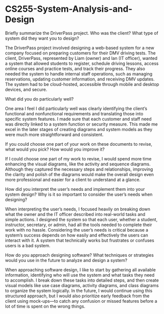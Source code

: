 # CS255-System-Analysis-and-Design

Briefly summarize the DriverPass project. Who was the client? What type of system did they want you to design?

The DriverPass project involved designing a web-based system for a new company focused on preparing customers for their DMV driving tests. The client, DriverPass, represented by Liam (owner) and Ian (IT officer), wanted a system that allowed students to register, schedule driving lessons, access online courses and practice tests, and track their progress. They also needed the system to handle internal staff operations, such as managing reservations, updating customer information, and receiving DMV updates. The system had to be cloud-hosted, accessible through mobile and desktop devices, and secure.

What did you do particularly well?

One area I feel I did particularly well was clearly identifying the client’s functional and nonfunctional requirements and translating those into specific system features. I made sure that each customer and staff need was directly linked to a system function or security measure. This made me excel in the later stages of creating diagrams and system models as they were much more straightforward and consistent.

If you could choose one part of your work on these documents to revise, what would you pick? How would you improve it?

If I could choose one part of my work to revise, I would spend more time enhancing the visual diagrams, like the activity and sequence diagrams. Although they captured the necessary steps and relationships, improving the clarity and polish of the diagrams would make the overall design even more professional and easier for a client to understand at a glance.

How did you interpret the user’s needs and implement them into your system design? Why is it so important to consider the user’s needs when designing?

When interpreting the user’s needs, I focused heavily on breaking down what the owner and the IT officer described into real-world tasks and simple actions. I designed the system so that each user, whether a student, instructor, secretary, or admin, had all the tools needed to complete their work with no hassle. Considering the user’s needs is critical because a system’s success depends on how easily and effectively the users can interact with it. A system that technically works but frustrates or confuses users is a bad system.

How do you approach designing software? What techniques or strategies would you use in the future to analyze and design a system?

When approaching software design, I like to start by gathering all available information, identifying who will use the system and what tasks they need to accomplish. I break down these tasks into detailed steps, and then create visual models like use case diagrams, activity diagrams, and class diagrams to organize the system logically. In the future, I would continue using this structured approach, but I would also prioritize early feedback from the client using mock-ups—to catch any confusion or missed features before a lot of time is spent on the wrong things.
